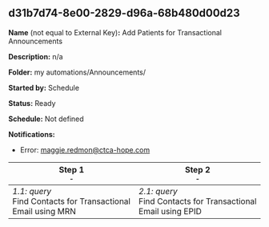 ## d31b7d74-8e00-2829-d96a-68b480d00d23

**Name** (not equal to External Key)**:** Add Patients for Transactional Announcements

**Description:** n/a

**Folder:** my automations/Announcements/

**Started by:** Schedule

**Status:** Ready

**Schedule:** Not defined

**Notifications:**

* Error: maggie.redmon@ctca-hope.com

| Step 1<br>_<small>-</small>_ | Step 2<br>_<small>-</small>_ |
| --- | --- |
| _1.1: query_<br>Find Contacts for Transactional Email using MRN | _2.1: query_<br>Find Contacts for Transactional Email using EPID |
